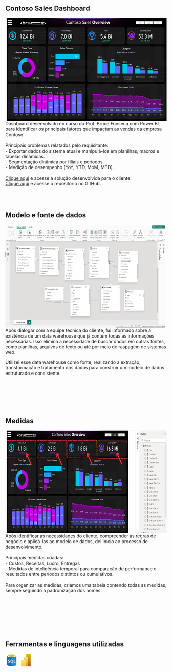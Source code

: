 ## Contoso Sales Dashboard
<img align="right" width="500" height="320" src="https://github.com/LucianoSantanna/ContosoPortfolio/blob/main/IMAGENS/Dashboard.png?raw=true">
Dashboard desenvolvido no curso do Prof. Bruce Fonseca com Power BI para identificar os principais fatores que impactam as vendas da empresa Contoso.<br><br>
Principais problemas relatados pelo requisitante:<br>
- Exportar dados do sistema atual e manipulá-los em planilhas, macros e tabelas dinâmicas.<br>
- Segmentação dinâmica por filiais e períodos.<br>
- Medição de desempenho (YoY, YTD, MoM, MTD).
<br><br>
<a href="https://app.powerbi.com/view?r=eyJrIjoiOGExODk4ZjktODYwNC00MzdhLWExMzAtYTA5MTA4MmEzOGZmIiwidCI6ImUyNDJkYTI1LTQ2YWQtNGFkOC1iYTM4LTFkZDAzZDgwNzdjMCJ9" target="_blank">Clique aqui</a> e acesse a solução desenvolvida para o cliente.
<br>
<a href="https://github.com/LucianoSantanna/ContosoPortfolio" target="_blank">Clique aqui</a> e acesse o repositório no GitHub.

<br><br>

## Modelo e fonte de dados
<img align="left" width="500" height="320" src="https://github.com/LucianoSantanna/ContosoPortfolio/blob/main/IMAGENS/Modelo%20de%20dados.png?raw=true">
Após dialogar com a equipe técnica do cliente, fui informado sobre a existência de um data warehouse que já contém todas as informações necessárias. Isso elimina a necessidade de buscar dados em outras fontes, como planilhas, arquivos de texto ou até por meio de raspagem de sistemas web.

Utilizei esse data warehouse como fonte, realizando a extração, transformação e tratamento dos dados para construir um modelo de dados estruturado e consistente.

<br><br><br><br><br>

## Medidas
<img align="right" width="500" height="320" src="https://github.com/LucianoSantanna/ContosoPortfolio/blob/main/IMAGENS/Medidas.png?raw=true">
Após identificar as necessidades do cliente, compreender as regras de negócio e aplicá-las ao modelo de dados, dei início ao processo de desenvolvimento.
<br><br>
Principais medidas criadas:<br>
 - Custos, Receitas, Lucro, Entregas<br>
 - Medidas de inteligência temporal para comparação de performance e resultados entre períodos distintos ou cumulativos.
<br><br>
Para organizar as medidas, criamos uma tabela contendo todas as medidas, sempre seguindo a padronização dos nomes.


<br><br><br><br><br><br>

## Ferramentas e linguagens utilizadas
<div style="display: inline_block">
    <img align="center" alt="SQL" height="40" width="40" src="https://github.com/BruceFonseca/ferramentas/blob/main/logo.png?raw=true">
    <img align="center" alt="Power BI" height="40" width="40" src="https://github.com/BruceFonseca/ferramentas/blob/main/1200px-New_Power_BI_Logo.svg.png?raw=true">
</div>
